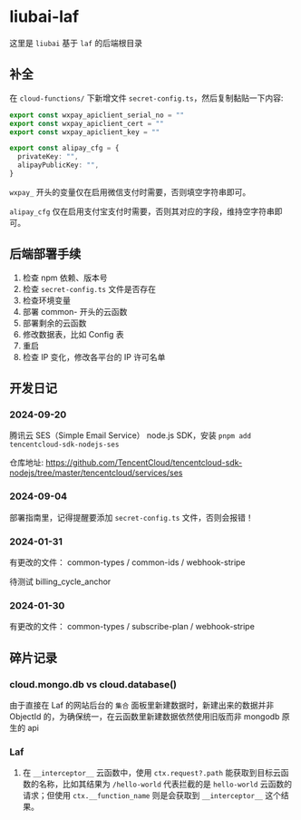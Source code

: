 # liubai-laf

这里是 `liubai` 基于 `laf` 的后端根目录


## 补全

在 `cloud-functions/` 下新增文件 `secret-config.ts`，然后复制黏贴一下内容:

```ts
export const wxpay_apiclient_serial_no = ""
export const wxpay_apiclient_cert = ""
export const wxpay_apiclient_key = ""

export const alipay_cfg = {
  privateKey: "",
  alipayPublicKey: "",
}
```

`wxpay_` 开头的变量仅在启用微信支付时需要，否则填空字符串即可。

`alipay_cfg` 仅在启用支付宝支付时需要，否则其对应的字段，维持空字符串即可。


## 后端部署手续

1. 检查 npm 依赖、版本号
2. 检查 `secret-config.ts` 文件是否存在
3. 检查环境变量
4. 部署 common- 开头的云函数
5. 部署剩余的云函数
6. 修改数据表，比如 Config 表
7. 重启
8. 检查 IP 变化，修改各平台的 IP 许可名单

## 开发日记

### 2024-09-20

腾讯云 SES（Simple Email Service） node.js SDK，安装 `pnpm add tencentcloud-sdk-nodejs-ses`

仓库地址: https://github.com/TencentCloud/tencentcloud-sdk-nodejs/tree/master/tencentcloud/services/ses


### 2024-09-04

部署指南里，记得提醒要添加 `secret-config.ts` 文件，否则会报错！

### 2024-01-31

有更改的文件：
common-types / common-ids / webhook-stripe

待测试 billing_cycle_anchor

### 2024-01-30

有更改的文件：
common-types / subscribe-plan / webhook-stripe


## 碎片记录


### cloud.mongo.db vs cloud.database()

由于直接在 Laf 的网站后台的 `集合` 面板里新建数据时，新建出来的数据并非 ObjectId 的，为确保统一，在云函数里新建数据依然使用旧版而非 mongodb 原生的 api


### Laf

1. 在 `__interceptor__` 云函数中，使用 `ctx.request?.path` 能获取到目标云函数的名称，比如其结果为 `/hello-world` 代表拦截的是 `hello-world` 云函数的请求；但使用 `ctx.__function_name` 则是会获取到 `__interceptor__` 这个结果。
